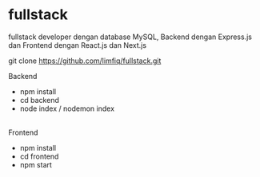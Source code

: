 # fullstack
fullstack developer dengan database MySQL, Backend dengan Express.js dan Frontend dengan React.js dan Next.js<br>

git clone https://github.com/limfiq/fullstack.git<br>

Backend
<ul>
<li>npm install</li>
<li>cd backend</li>
<li>node index / nodemon index</li>
</ul>
<br>
Frontend
<ul>
<li>npm install</li>
<li>cd frontend</li>
<li>npm start</li>
</ul>
